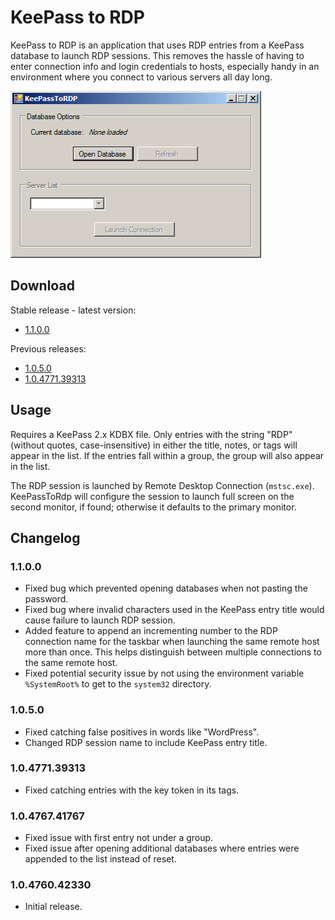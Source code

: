 KeePass to RDP
==============

KeePass to RDP is an application that uses RDP entries from a KeePass
database to launch RDP sessions. This removes the hassle of having to enter
connection info and login credentials to hosts, especially handy in an
environment where you connect to various servers all day long.

![Default window](https://github.com/tetsuo13/KeePassToRdp/raw/master/media/launch.png)

Download
--------

Stable release - latest version:

* [1.1.0.0](http://andreinicholson.com/project/keepasstordp/KeePassToRdp-1.1.0.0.zip)

Previous releases:

* [1.0.5.0](http://andreinicholson.com/project/keepasstordp/KeePassToRdp-1.0.5.0.zip)
* [1.0.4771.39313](http://andreinicholson.com/project/keepasstordp/KeePassToRdp-1.0.4771.39313.zip)

Usage
-----

Requires a KeePass 2.x KDBX file. Only entries with the string "RDP" (without
quotes, case-insensitive) in either the title, notes, or tags will appear in
the list. If the entries fall within a group, the group will also appear in
the list.

The RDP session is launched by Remote Desktop Connection (`mstsc.exe`).
KeePassToRdp will configure the session to launch full screen on the second
monitor, if found; otherwise it defaults to the primary monitor.

Changelog
---------

### 1.1.0.0

- Fixed bug which prevented opening databases when not pasting the password.
- Fixed bug where invalid characters used in the KeePass entry title would
  cause failure to launch RDP session.
- Added feature to append an incrementing number to the RDP connection name
  for the taskbar when launching the same remote host more than once. This
  helps distinguish between multiple connections to the same remote host.
- Fixed potential security issue by not using the environment variable
  `%SystemRoot%` to get to the `system32` directory.

### 1.0.5.0

- Fixed catching false positives in words like "WordPress".
- Changed RDP session name to include KeePass entry title.

### 1.0.4771.39313

- Fixed catching entries with the key token in its tags.

### 1.0.4767.41767

- Fixed issue with first entry not under a group.
- Fixed issue after opening additional databases where entries were appended
  to the list instead of reset.

### 1.0.4760.42330

- Initial release.
